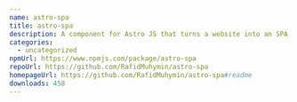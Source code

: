 ```yaml
---
name: astro-spa
title: astro-spa
description: A component for Astro JS that turns a website into an SPA
categories:
  - uncategorized
npmUrl: https://www.npmjs.com/package/astro-spa
repoUrl: https://github.com/RafidMuhymin/astro-spa
homepageUrl: https://github.com/RafidMuhymin/astro-spa#readme
downloads: 458
---
```

